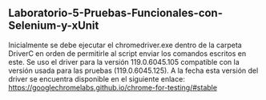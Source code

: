 ## Laboratorio-5-Pruebas-Funcionales-con-Selenium-y-xUnit

Inicialmente se debe ejecutar el chromedriver.exe dentro de la carpeta DriverC en orden de permitirle al script enviar los comandos escritos en este.
Se uso el driver para la versión 119.0.6045.105 compatible con la versión usada para las pruebas (119.0.6045.125). A la fecha esta versión del driver se encuentra disponible en el siguiente enlace: https://googlechromelabs.github.io/chrome-for-testing/#stable
